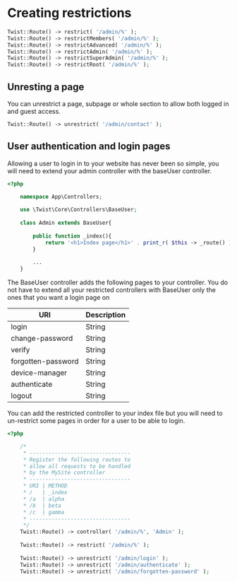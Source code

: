# Creating restrictions

```php
Twist::Route() -> restrict( '/admin/%' );
Twist::Route() -> restrictMembers( '/admin/%' );
Twist::Route() -> restrictAdvanced( '/admin/%' );
Twist::Route() -> restrictAdmin( '/admin/%' );
Twist::Route() -> restrictSuperAdmin( '/admin/%' );
Twist::Route() -> restrictRoot( '/admin/%' );
```

## Unresting a page

You can unrestrict a page, subpage or whole section to allow both logged in and guest access.

```php
Twist::Route() -> unrestrict( '/admin/contact' );
```

## User authentication and login pages

Allowing a user to login in to your website has never been so simple, you will need to extend your admin controller with the baseUser controller.

```php
<?php

    namespace App\Controllers;
        
    use \Twist\Core\Controllers\BaseUser;
    
    class Admin extends BaseUser{
    
        public function _index(){
            return '<h1>Index page</h1>' . print_r( $this -> _route() );
        }
    
        ...
    }
```

The BaseUser controller adds the following pages to your controller. You do not have to extend all your restricted controllers with BaseUser only the ones that you want a login page on

| URI                      | Description                          |
| ------------------------ | ------------------------------------ |
| login                    | String                               |
| change-password          | String                               |
| verify                   | String                               |
| forgotten-password       | String                               |
| device-manager           | String                               |
| authenticate             | String                               |
| logout                   | String                               |

You can add the restricted controller to your index file but you will need to un-restrict some pages in order for a user to be able to login.

```php
<?php

    /*
     * --------------------------------
     * Register the following routes to
     * allow all requests to be handled
     * by the MySite controller
     * --------------------------------
     * URI | METHOD
     * /   | _index
     * /a  | alpha
     * /b  | beta
     * /c  | gamma
     * --------------------------------
     */
    Twist::Route() -> controller( '/admin/%', 'Admin' );
    
    Twist::Route() -> restrict( '/admin/%' );
    
    Twist::Route() -> unrestrict( '/admin/login' );
    Twist::Route() -> unrestrict( '/admin/authenticate' );
    Twist::Route() -> unrestrict( '/admin/forgotten-password' );
```